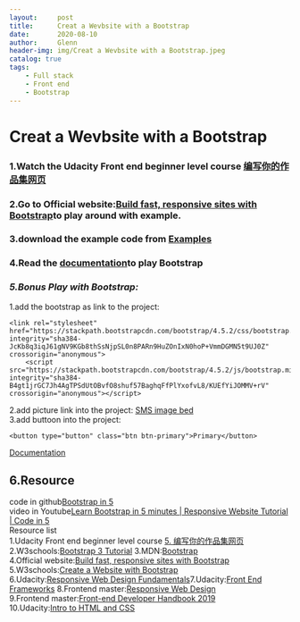 ```yaml
---
layout:     post
title:      Creat a Wevbsite with a Bootstrap
date:       2020-08-10
author:     Glenn
header-img: img/Creat a Wevbsite with a Bootstrap.jpeg
catalog: true
tags:
    - Full stack
    - Front end
    - Bootstrap
---
```

# Creat a Wevbsite with a Bootstrap
### 1.Watch the Udacity Front end beginner level course [编写你的作品集网页](https://classroom.udacity.com/nanodegrees/nd001-cn-basic/parts/dc2b8226-5581-4035-ae50-f18ee88fcb85)  
### 2.Go to Official website:[Build fast, responsive sites with Bootstrap](https://getbootstrap.com/)to play around with example.  
### 3.download the example code from [Examples](https://getbootstrap.com/docs/4.5/examples/)  
### 4.Read the [documentation](https://getbootstrap.com/docs/4.5/getting-started/contents/)to play Bootstrap  
### ***5.Bonus Play with Bootstrap:***  
1.add the bootstrap as link to the project:  
```
<link rel="stylesheet" href="https://stackpath.bootstrapcdn.com/bootstrap/4.5.2/css/bootstrap.min.css" integrity="sha384-JcKb8q3iqJ61gNV9KGb8thSsNjpSL0n8PARn9HuZOnIxN0hoP+VmmDGMN5t9UJ0Z" crossorigin="anonymous">
    <script src="https://stackpath.bootstrapcdn.com/bootstrap/4.5.2/js/bootstrap.min.js" integrity="sha384-B4gt1jrGC7Jh4AgTPSdUtOBvfO8shuf57BaghqFfPlYxofvL8/KUEfYiJOMMV+rV" crossorigin="anonymous"></script>
```
2.add picture link into the project: 
[SMS image bed](https://sm.ms/)  
3.add buttoon into the project: 
```
<button type="button" class="btn btn-primary">Primary</button>
```
[Documentation](https://getbootstrap.com/docs/4.5/getting-started/introduction/)  
## 6.Resource 
code in github[Bootstrap in 5](https://github.com/blondiebits/code-in-5/tree/master/Bootstrap%20in%205)  
video in Youtube[Learn Bootstrap in 5 minutes | Responsive Website Tutorial | Code in 5](https://www.youtube.com/watch?v=yalxT0PEx8c)  
Resource list   
1.Udacity Front end beginner level course [5. 编写你的作品集网页](https://classroom.udacity.com/nanodegrees/nd001-cn-basic/parts/dc2b8226-5581-4035-ae50-f18ee88fcb85)  
2.W3schools:[Bootstrap 3 Tutorial](https://www.w3schools.com/bootstrap/default.asp)
3.MDN:[Bootstrap](https://developer.mozilla.org/en-US/docs/Glossary/Bootstrap)  
4.Official website:[Build fast, responsive sites with Bootstrap](https://getbootstrap.com/)  
5.W3schools:[Create a Website with Bootstrap](https://www.w3schools.com/howto/howto_website_bootstrap.asp)  
6.Udacity:[Responsive Web Design Fundamentals](https://www.udacity.com/course/responsive-web-design-fundamentals--ud893)7.Udacity:[Front End Frameworks](https://www.udacity.com/course/front-end-frameworks--ud894)
8.Frontend master:[Responsive Web Design](https://frontendmasters.com/courses/responsive-web-design/)  
9.Frontend master:[Front-end Developer Handbook 2019](https://frontendmasters.com/books/front-end-handbook/2019/)  
10.Udacity:[Intro to HTML and CSS](https://www.udacity.com/course/intro-to-html-and-css--ud001)
